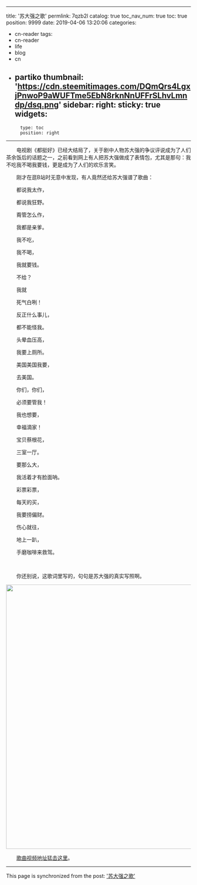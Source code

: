 
---
title: '苏大强之歌'
permlink: 7qzb2l
catalog: true
toc_nav_num: true
toc: true
position: 9999
date: 2019-04-06 13:20:06
categories:
- cn-reader
tags:
- cn-reader
- life
- blog
- cn
- partiko
thumbnail: 'https://cdn.steemitimages.com/DQmQrs4LgxjPnwoP9aWUFTme5EbN8rknNnUFFrSLhvLmndp/dsq.png'
sidebar:
    right:
        sticky: true
widgets:
    -
        type: toc
        position: right
---


<html>
<p>　　电视剧《都挺好》已经大结局了，关于剧中人物苏大强的争议评说成为了人们茶余饭后的话题之一，之前看到网上有人把苏大强做成了表情包，尤其是那句：我不吃我不喝我要钱，更是成为了人们的欢乐言笑。</p>
<p>　　刚才在逛B站时无意中发现，有人竟然还给苏大强谱了歌曲：</p>
<p>　　都说我太作，</p>
<p>　　都说我狂野。</p>
<p>　　甭管怎么作，</p>
<p>　　我都是亲爹。</p>
<p>　　我不吃，</p>
<p>　　我不喝，</p>
<p>　　我就要钱。</p>
<p>　　不给？</p>
<p>　　我就</p>
<p>　　死气白咧！</p>
<p>　　反正什么事儿，</p>
<p>　　都不能怪我。</p>
<p>　　头晕血压高，</p>
<p>　　我要上厕所。</p>
<p>　　美国美国我要，</p>
<p>　　去美国。</p>
<p>　　你们，你们，</p>
<p>　　必须要管我！</p>
<p>　　我也想要，</p>
<p>　　幸福滴家！</p>
<p>　　宝贝蔡根花，</p>
<p>　　三室一厅。</p>
<p>　　要那么大，</p>
<p>　　我活着才有脸面呐。</p>
<p>　　彩票彩票，</p>
<p>　　每天的买，</p>
<p>　　我要捞偏财。</p>
<p>　　伤心就往，</p>
<p>　　地上一趴，</p>
<p>　　手磨咖啡来救驾。</p>
<p><br></p>
<p>　　你还别说，这歌词里写的，句句是苏大强的真实写照啊。</p>
<p><img src="https://cdn.steemitimages.com/DQmQrs4LgxjPnwoP9aWUFTme5EbN8rknNnUFFrSLhvLmndp/dsq.png" width="1360" height="719"/></p>
<p>　　<a href="https://www.bilibili.com/video/av47315672/">歌曲视频地址猛击这里</a>。</p>
</html>

- - -

This page is synchronized from the post: ['苏大强之歌'](https://steemit.com/@rivalhw/7qzb2l)
